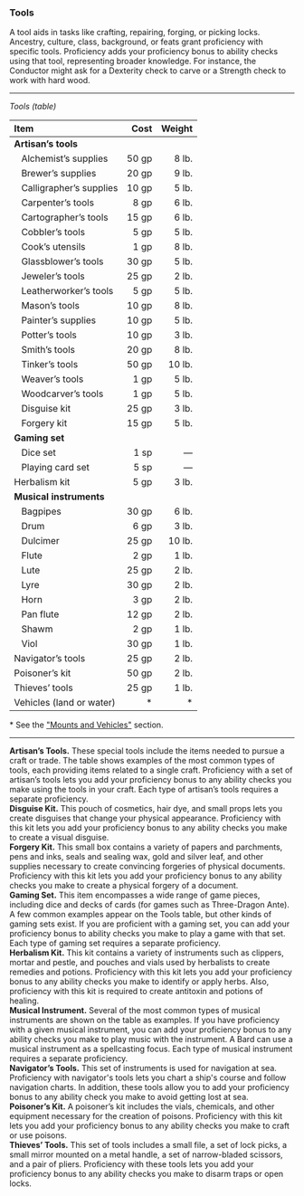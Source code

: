 ### Tools

A tool aids in tasks like crafting, repairing, forging, or picking locks.
Ancestry, culture, class, background, or feats grant proficiency with specific tools.
Proficiency adds your proficiency bonus to ability checks using that tool, representing broader knowledge.
For instance, the Conductor might ask for a Dexterity check to carve or a Strength check to work with hard wood.

___
<!-- markdownlint-disable-next-line no-emphasis-as-heading -->
_Tools (table)_

| Item                                 |  Cost | Weight |
|:-------------------------------------|------:|-------:|
| **Artisan’s tools** | | |
| &#160;&#160; Alchemist’s supplies    | 50 gp |  8 lb. |
| &#160;&#160; Brewer’s supplies       | 20 gp |  9 lb. |
| &#160;&#160; Calligrapher’s supplies | 10 gp |  5 lb. |
| &#160;&#160; Carpenter’s tools       |  8 gp |  6 lb. |
| &#160;&#160; Cartographer’s tools    | 15 gp |  6 lb. |
| &#160;&#160; Cobbler’s tools         |  5 gp |  5 lb. |
| &#160;&#160; Cook’s utensils         |  1 gp |  8 lb. |
| &#160;&#160; Glassblower’s tools     | 30 gp |  5 lb. |
| &#160;&#160; Jeweler’s tools         | 25 gp |  2 lb. |
| &#160;&#160; Leatherworker’s tools   |  5 gp |  5 lb. |
| &#160;&#160; Mason’s tools           | 10 gp |  8 lb. |
| &#160;&#160; Painter’s supplies      | 10 gp |  5 lb. |
| &#160;&#160; Potter’s tools          | 10 gp |  3 lb. |
| &#160;&#160; Smith’s tools           | 20 gp |  8 lb. |
| &#160;&#160; Tinker’s tools          | 50 gp | 10 lb. |
| &#160;&#160; Weaver’s tools          |  1 gp |  5 lb. |
| &#160;&#160; Woodcarver’s tools      |  1 gp |  5 lb. |
| &#160;&#160; Disguise kit            | 25 gp |  3 lb. |
| &#160;&#160; Forgery kit             | 15 gp |  5 lb. |
| **Gaming set** | | |
| &#160;&#160; Dice set                |  1 sp |      — |
| &#160;&#160; Playing card set        |  5 sp |      — |
| Herbalism kit                        |  5 gp |  3 lb. |
| **Musical instruments** | | |
| &#160;&#160; Bagpipes                | 30 gp |  6 lb. |
| &#160;&#160; Drum                    |  6 gp |  3 lb. |
| &#160;&#160; Dulcimer                | 25 gp | 10 lb. |
| &#160;&#160; Flute                   |  2 gp |  1 lb. |
| &#160;&#160; Lute                    | 25 gp |  2 lb. |
| &#160;&#160; Lyre                    | 30 gp |  2 lb. |
| &#160;&#160; Horn                    |  3 gp |  2 lb. |
| &#160;&#160; Pan flute               | 12 gp |  2 lb. |
| &#160;&#160; Shawm                   |  2 gp |  1 lb. |
| &#160;&#160; Viol                    | 30 gp |  1 lb. |
| Navigator’s tools                    | 25 gp |  2 lb. |
| Poisoner’s kit                       | 50 gp |  2 lb. |
| Thieves’ tools                       | 25 gp |  1 lb. |
| Vehicles (land or water)             |    \* |     \* |

\* See the ["Mounts and Vehicles"](#Mounts_and_Vehicles_mounts_and_vehicles) section.

___

**Artisan’s Tools.**
These special tools include the items needed to pursue a craft or trade.
The table shows examples of the most common types of tools, each providing items related to a single craft.
Proficiency with a set of artisan’s tools lets you add your proficiency bonus to any ability checks you make using the tools in your craft.
Each type of artisan’s tools requires a separate proficiency.
\
**Disguise Kit.**
This pouch of cosmetics, hair dye, and small props lets you create disguises that change your physical appearance.
Proficiency with this kit lets you add your proficiency bonus to any ability checks you make to create a visual disguise.
\
**Forgery Kit.**
This small box contains a variety of papers and parchments, pens and inks, seals and sealing wax, gold and silver leaf, and other supplies necessary to create convincing forgeries of physical documents.
Proficiency with this kit lets you add your proficiency bonus to any ability checks you make to create a physical forgery of a document.
\
**Gaming Set.**
This item encompasses a wide range of game pieces, including dice and decks of cards (for games such as Three-Dragon Ante).
A few common examples appear on the Tools table, but other kinds of gaming sets exist.
If you are proficient with a gaming set, you can add your proficiency bonus to ability checks you make to play a game with that set.
Each type of gaming set requires a separate proficiency.
\
**Herbalism Kit.**
This kit contains a variety of instruments such as clippers, mortar and pestle, and pouches and vials used by herbalists to create remedies and potions.
Proficiency with this kit lets you add your proficiency bonus to any ability checks you make to identify or apply herbs.
Also, proficiency with this kit is required to create antitoxin and potions of healing.
\
**Musical Instrument.**
Several of the most common types of musical instruments are shown on the table as examples.
If you have proficiency with a given musical instrument, you can add your proficiency bonus to any ability checks you make to play music with the instrument.
A Bard can use a musical instrument as a spellcasting focus.
Each type of musical instrument requires a separate proficiency.
\
**Navigator’s Tools.**
This set of instruments is used for navigation at sea.
Proficiency with navigator's tools lets you chart a ship's course and follow navigation charts.
In addition, these tools allow you to add your proficiency bonus to any ability check you make to avoid getting lost at sea.
\
**Poisoner’s Kit.**
A poisoner’s kit includes the vials, chemicals, and other equipment necessary for the creation of poisons.
Proficiency with this kit lets you add your proficiency bonus to any ability checks you make to craft or use poisons.
\
**Thieves’ Tools.**
This set of tools includes a small file, a set of lock picks, a small mirror mounted on a metal handle, a set of narrow-bladed scissors, and a pair of pliers.
Proficiency with these tools lets you add your proficiency bonus to any ability checks you make to disarm traps or open locks.
